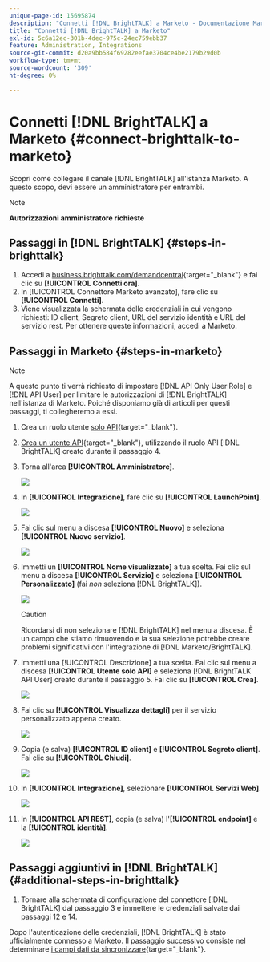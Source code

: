 ```yaml
---
unique-page-id: 15695874
description: "Connetti [!DNL BrightTALK] a Marketo - Documentazione Marketo - Documentazione del prodotto"
title: "Connetti [!DNL BrightTALK] a Marketo"
exl-id: 5c6a12ec-301b-4dec-975c-24ec759ebb37
feature: Administration, Integrations
source-git-commit: d20a9bb584f69282eefae3704ce4be2179b29d0b
workflow-type: tm+mt
source-wordcount: '309'
ht-degree: 0%

---
```


# Connetti [!DNL BrightTALK] a Marketo {#connect-brighttalk-to-marketo}

Scopri come collegare il canale [!DNL BrightTALK] all&#39;istanza Marketo. A questo scopo, devi essere un amministratore per entrambi.

>[!NOTE]
>
>**Autorizzazioni amministratore richieste**

## Passaggi in [!DNL BrightTALK] {#steps-in-brighttalk}

1. Accedi a [business.brighttalk.com/demandcentral](https://business.brighttalk.com/demandcentral/login){target="_blank"} e fai clic su **[!UICONTROL Connetti ora]**.
1. In [!UICONTROL Connettore Marketo avanzato], fare clic su **[!UICONTROL Connetti]**.
1. Viene visualizzata la schermata delle credenziali in cui vengono richiesti: ID client, Segreto client, URL del servizio identità e URL del servizio rest. Per ottenere queste informazioni, accedi a Marketo.

## Passaggi in Marketo {#steps-in-marketo}

>[!NOTE]
>
>A questo punto ti verrà richiesto di impostare [!DNL API Only User Role] e [!DNL API User] per limitare le autorizzazioni di [!DNL BrightTALK] nell&#39;istanza di Marketo. Poiché disponiamo già di articoli per questi passaggi, ti collegheremo a essi.

1. Crea un ruolo utente [solo API](/help/marketo/product-docs/administration/users-and-roles/create-an-api-only-user-role.md){target="_blank"}.

1. [Crea un utente API](/help/marketo/product-docs/administration/users-and-roles/create-an-api-only-user.md){target="_blank"}, utilizzando il ruolo API [!DNL BrightTALK] creato durante il passaggio 4.

1. Torna all&#39;area **[!UICONTROL Amministratore]**.

   ![](assets/connect-brighttalk-to-marketo-1.png)

1. In **[!UICONTROL Integrazione]**, fare clic su **[!UICONTROL LaunchPoint]**.

   ![](assets/connect-brighttalk-to-marketo-2.png)

1. Fai clic sul menu a discesa **[!UICONTROL Nuovo]** e seleziona **[!UICONTROL Nuovo servizio]**.

   ![](assets/connect-brighttalk-to-marketo-3.png)

1. Immetti un **[!UICONTROL Nome visualizzato]** a tua scelta. Fai clic sul menu a discesa **[!UICONTROL Servizio]** e seleziona **[!UICONTROL Personalizzato]** (fai _non_ seleziona [!DNL BrightTALK]).

   ![](assets/connect-brighttalk-to-marketo-4.png)

   >[!CAUTION]
   >
   >Ricordarsi di non selezionare [!DNL BrightTALK] nel menu a discesa. È un campo che stiamo rimuovendo e la sua selezione potrebbe creare problemi significativi con l&#39;integrazione di [!DNL Marketo/BrightTALK].

1. Immetti una [!UICONTROL Descrizione] a tua scelta. Fai clic sul menu a discesa **[!UICONTROL Utente solo API]** e seleziona [!DNL BrightTALK API User] creato durante il passaggio 5. Fai clic su **[!UICONTROL Crea]**.

   ![](assets/connect-brighttalk-to-marketo-5.png)

1. Fai clic su **[!UICONTROL Visualizza dettagli]** per il servizio personalizzato appena creato.

   ![](assets/connect-brighttalk-to-marketo-6.png)

1. Copia (e salva) **[!UICONTROL ID client]** e **[!UICONTROL Segreto client]**. Fai clic su **[!UICONTROL Chiudi]**.

   ![](assets/connect-brighttalk-to-marketo-7.png)

1. In **[!UICONTROL Integrazione]**, selezionare **[!UICONTROL Servizi Web]**.

   ![](assets/connect-brighttalk-to-marketo-8.png)

1. In **[!UICONTROL API REST]**, copia (e salva) l&#39;**[!UICONTROL endpoint]** e la **[!UICONTROL identità]**.

   ![](assets/connect-brighttalk-to-marketo-9.png)

## Passaggi aggiuntivi in [!DNL BrightTALK] {#additional-steps-in-brighttalk}

1. Tornare alla schermata di configurazione del connettore [!DNL BrightTALK] dal passaggio 3 e immettere le credenziali salvate dai passaggi 12 e 14.

Dopo l&#39;autenticazione delle credenziali, [!DNL BrightTALK] è stato ufficialmente connesso a Marketo. Il passaggio successivo consiste nel determinare [i campi dati da sincronizzare](https://support.brighttalk.com/hc/en-us/articles/115005131274-BrightTALK-Connector-for-Marketo-Choose-the-Fields-to-Sync){target="_blank"}.

